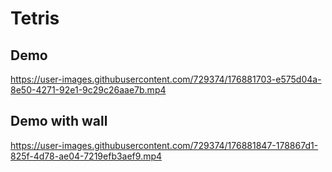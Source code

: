 # Tetris

## Demo
https://user-images.githubusercontent.com/729374/176881703-e575d04a-8e50-4271-92e1-9c29c26aae7b.mp4

## Demo with wall
https://user-images.githubusercontent.com/729374/176881847-178867d1-825f-4d78-ae04-7219efb3aef9.mp4
